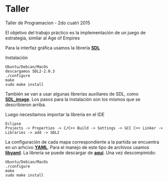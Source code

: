 # Taller
Taller de Programacion - 2do cuatri 2015

El objetivo del trabajo práctico es la implementación de un juego de estrategia, similar al Age of Empires

Para la interfaz gráfica usamos la librería [**SDL**](https://www.libsdl.org/download-2.0.php)

Instalación
```	
Ubuntu/Debian/MacOs
descargamos SDL2-2.0.3
./configure
make
sudo make install
```

También se van a usar algunas librerías auxiliares de SDL, como [**SDL_image**](https://www.libsdl.org/projects/SDL_image/). Los pasos para la instalación son los mismos que se describieron arriba.

Luego necesitamos importar la librería en el IDE
```
Eclipse
Projects -> Properties -> C/C++ Build -> Settings -> GCC C++ Linker -> Libraries -> add -> SDL2
```

La configuración de cada mapa correspondiente a la partida se encuentra en un arhcivo [**YAML**](http://yaml.org/). Para el manejo de este tipo de archivos usamos [**libyaml**](http://pyyaml.org/wiki/LibYAML). La librería se puede descargar de [**aquí**](http://pyyaml.org/download/libyaml/). Una vez descompimido:
```
Ubuntu/Debian/MacOs
./configure
make
sudo make install
```